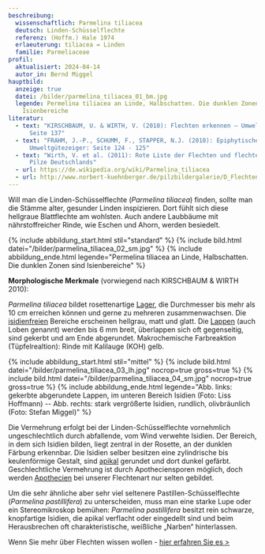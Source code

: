 ```yaml
---
beschreibung:
  wissenschaftlich: Parmelina tiliacea
  deutsch: Linden-Schüsselflechte
  referenz: (Hoffm.) Hale 1974
  erlaeuterung: tiliacea = Linden
  familie: Parmeliaceae
profil:
  aktualisiert: 2024-04-14
  autor_in: Bernd Miggel
hauptbild:
  anzeige: true
  datei: /bilder/parmelina_tiliacea_01_bm.jpg
  legende: Permelina tiliacea an Linde, Halbschatten. Die dunklen Zonen sind
    Isienbereiche
literatur:
  - text: "KIRSCHBAUM, U. & WIRTH, V. (2010): Flechten erkennen – Umwelt bewerten:
      Seite 137"
  - text: "FRAHM, J.-P., SCHUMM, F., STAPPER, N.J. (2010): Epiphytische Flechten als
      Umweltgütezeiger: Seite 124 - 125"
  - text: "Wirth, V. et al. (2011): Rote Liste der Flechten und flechtenbewohnende
      Pilze Deutschlands"
  - url: https://de.wikipedia.org/wiki/Parmelina_tiliacea
  - url: http://www.norbert-kuehnberger.de/pilzbildergalerie/D_Flechten-Lichenes_-_226_Arten/index.htm
---
```

Will man die Linden-Schüsselflechte (*Parmelina tiliacea*) finden, sollte man die Stämme alter, gesunder Linden inspizieren. Dort fühlt sich diese hellgraue Blattflechte am wohlsten. Auch andere Laubbäume mit nährstoffreicher Rinde, wie Eschen und Ahorn, werden besiedelt.

{% include abbildung_start.html stil="standard" %}
{% include bild.html datei="/bilder/parmelina_tiliacea_02_sm.jpg" %}
{% include abbildung_ende.html legende="Permelina tiliacea an Linde, Halbschatten. Die dunklen Zonen sind Isienbereiche" %}

**Morphologische Merkmale** (vorwiegend nach KIRSCHBAUM & WIRTH 2010):

*Parmelina tiliacea* bildet rosettenartige [Lager](Lager "Glossar"), die Durchmesser bis mehr als 10 cm erreichen können und gerne zu mehreren zusammenwachsen. Die [isidienfreien](Isidien "Glossar") Bereiche erscheinen hellgrau, matt und glatt. Die [Lappen](Lappen "Glossar") (auch Loben genannt) werden bis 6 mm breit, überlappen sich oft gegenseitig, sind gekerbt und am Ende abgerundet.
Makrochemische Farbreaktion (Tüpfelrealtion): Rinde mit Kalilauge (KOH) gelb.

{% include abbildung_start.html stil="mittel" %}
{% include bild.html datei="/bilder/parmelina_tiliacea_03_lh.jpg" nocrop=true gross=true %}
{% include bild.html datei="/bilder/parmelina_tiliacea_04_sm.jpg" nocrop=true gross=true %}
{% include abbildung_ende.html legende="Abb. links: gekerbte abgerundete Lappen, im unteren Bereich Isidien (Foto: Liss Hoffmann) -- Abb. rechts: stark vergrößerte Isidien, rundlich, olivbräunlich (Foto: Stefan Miggel)" %}

Die Vermehrung erfolgt bei der Linden-Schüsselflechte vornehmlich ungeschlechtlich durch abfallende, vom Wind verwehte Isidien. Der Bereich, in dem sich Isidien bilden, liegt zentral in der Rosette, an der dunklen Färbung erkennbar. Die Isidien selber besitzen eine zylindrische bis keulenförmige Gestalt, sind [apikal](apikal "Glossar") gerundet und dort dunkel gefärbt. Geschlechtliche Vermehrung ist durch Apotheciensporen möglich, doch werden [Apothecien](Apothecien "Glossar") bei unserer Flechtenart nur selten gebildet.

Um die sehr ähnliche aber sehr viel seltenere Pastillen-Schüsselflechte (*Parmelina pastillifera*) zu unterscheiden, muss man eine starke Lupe oder ein Stereomikroskop bemühen: *Parmelina pastillifera* besitzt rein schwarze, knopfartige Isidien, die apikal verflacht oder eingedellt sind und beim Herausbrechen oft charakteristische, weißliche „Narben“ hinterlassen.

Wenn Sie mehr über Flechten wissen wollen - [hier erfahren Sie es >](/verwandt/flechten)